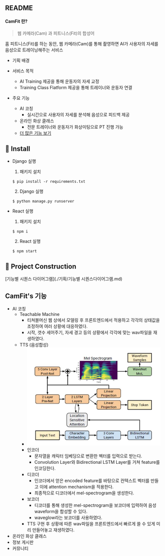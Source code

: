 ## README



#### CamFit 란?

> 웹 카메라(Cam) 과 피트니스(Fit)의 합성어

홈 피트니스(Fit)를 하는 동안, 웹 카메라(Cam)를 통해 촬영하면 AI가 사용자의 자세를 음성으로 트레이닝해주는 서비스



* 기획 배경

  

* 서비스 목적

  * AI Training 제공을 통해 운동자의 자세 교정
  * Training Class Flatform 제공을 통해 트레이너와 운동자 연결

* 주요 기능

  * AI 코칭 
    * 실시간으로 사용자의 자세를 분석해 음성으로 피드백 제공
  * 온라인 화상 클래스
    * 전문 트레이너와 운동자가 화상미팅으로 PT 진행 가능
  * [더 많은 기능 보기](#CamFit's-기능)





## 🔧 Install

* Django 실행

  1. 패키지 설치

  ```text
  $ pip install -r requirements.txt
  ```

  2. Django 실행

  ```text
  $ python manage.py runserver
  ```

* React 실행

  1. 패키지 설치

  ```text
  $ npm i
  ```

  2. React 실행

  ```text
  $ npm start
  ```





## 📑 Project Construction

[기능별 시퀀스 다이어그램](./기획/기능별 시퀀스다이어그램.md)





## CamFit's 기능

* AI 코칭
  * Teachable Machine
    * 티쳐블머신 웹 상에서 모델링 후 프론트엔드에서 적용하고 각각의 상태값을 조정하여 여러 상황에 대응하였다.
    * 시작, 갯수 세어주기, 자세 경고 등의 상황에서 각각에 맞는 wav파일을 재생하였다. 
  * TTS (음성합성)
    * ![TTS](.\기획\TTS.JPG)
    * 인코더
      * 문자열을 캐릭터 임베딩으로 변환한 벡터를 입력으로 받는다.
      * Convolution Layer와 Bidirectional LSTM Layer를 거쳐 feature를 인코딩한다.
    * 디코더
      * 인코더에서 얻은 encoded feature를 바탕으로 컨텍스트 벡터를 만들고 이에 attention mechanism을 적용한다.
      * 최종적으로 디코더에서 mel-spectrogram을 생성한다.
    * 보코더
      * 디코더를 통해 생성한 mel-spectrogram을 보코더에 입력하여 음성 waveform을 합성할 수 있다.
      * waveglow라는 보코더를 사용하였다.
    * TTS 구현 후 상황에 따른 wav파일을 프론트엔드에서 빠르게 쓸 수 있게 미리 만들어놓고 재생하였다.
* 온라인 화상 클래스
* 정보 게시판
* 커뮤니티





